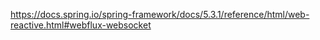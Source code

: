 
https://docs.spring.io/spring-framework/docs/5.3.1/reference/html/web-reactive.html#webflux-websocket
